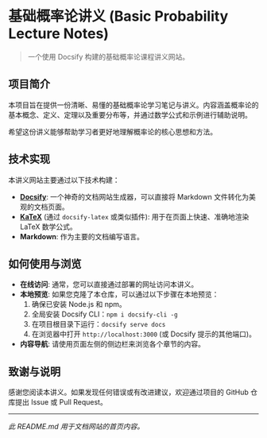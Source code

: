 # 基础概率论讲义 (Basic Probability Lecture Notes)

> 一个使用 Docsify 构建的基础概率论课程讲义网站。

## 项目简介

本项目旨在提供一份清晰、易懂的基础概率论学习笔记与讲义。内容涵盖概率论的基本概念、定义、定理以及重要分布等，并通过数学公式和示例进行辅助说明。

希望这份讲义能够帮助学习者更好地理解概率论的核心思想和方法。

## 技术实现

本讲义网站主要通过以下技术构建：

*   **[Docsify](https://docsify.js.org/#/)**: 一个神奇的文档网站生成器，可以直接将 Markdown 文件转化为美观的文档页面。
*   **[KaTeX](https://katex.org/)** (通过 `docsify-latex` 或类似插件): 用于在页面上快速、准确地渲染 LaTeX 数学公式。
*   **Markdown**: 作为主要的文档编写语言。

## 如何使用与浏览

*   **在线访问**: 通常，您可以直接通过部署的网址访问本讲义。
*   **本地预览**: 如果您克隆了本仓库，可以通过以下步骤在本地预览：
    1.  确保已安装 Node.js 和 npm。
    2.  全局安装 Docsify CLI：`npm i docsify-cli -g`
    3.  在项目根目录下运行：`docsify serve docs`
    4.  在浏览器中打开 `http://localhost:3000` (或 Docsify 提示的其他端口)。
*   **内容导航**: 请使用页面左侧的侧边栏来浏览各个章节的内容。

## 致谢与说明

感谢您阅读本讲义。如果发现任何错误或有改进建议，欢迎通过项目的 GitHub 仓库提出 Issue 或 Pull Request。

---
*此 README.md 用于文档网站的首页内容。*
